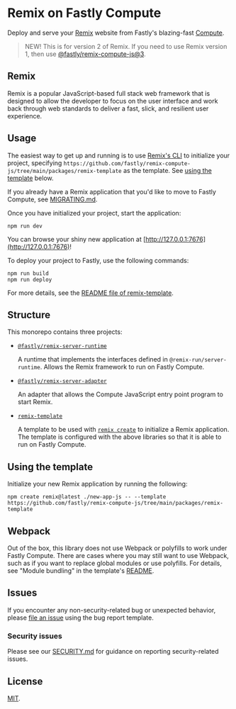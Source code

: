 # Remix on Fastly Compute

Deploy and serve your [Remix](https://remix.run/) website from Fastly's blazing-fast [Compute](https://developer.fastly.com/learning/compute/).

> NEW! This is for version 2 of Remix. If you need to use Remix version 1, then use
> [@fastly/remix-compute-js@3](https://github.com/fastly/remix-compute-js/blob/v3/README.md).

## Remix

Remix is a popular JavaScript-based full stack web framework that is designed to allow the developer to focus on the
user interface and work back through web standards to deliver a fast, slick, and resilient user experience.

## Usage

The easiest way to get up and running is to use [Remix's CLI](https://remix.run/docs/en/main/other-api/create-remix) to
initialize your project, specifying `https://github.com/fastly/remix-compute-js/tree/main/packages/remix-template` as
the template. See [using the template](#using-the-template) below.

If you already have a Remix application that you'd like to move to Fastly Compute, see [MIGRATING.md](MIGRATING.md).

Once you have initialized your project, start the application:

```shell
npm run dev
```

You can browse your shiny new application at [http://127.0.0.1:7676](http://127.0.0.1:7676)!

To deploy your project to Fastly, use the following commands:

```shell
npm run build
npm run deploy
```

For more details, see the [README file of remix-template](/packages/remix-template/README.md). 

## Structure

This monorepo contains three projects:

* [`@fastly/remix-server-runtime`](/packages/remix-server-runtime)

  A runtime that implements the interfaces defined in `@remix-run/server-runtime`. Allows
the Remix framework to run on Fastly Compute.

* [`@fastly/remix-server-adapter`](/packages/remix-server-adapter)

  An adapter that allows the Compute JavaScript entry point program to start Remix.

* [`remix-template`](/packages/remix-template)

  A template to be used with [`remix create`](https://remix.run/docs/en/main/other-api/create-remix)
to initialize a Remix application. The template is configured with the above libraries so that
it is able to run on Fastly Compute.

## Using the template

Initialize your new Remix application by running the following:

```shell
npm create remix@latest ./new-app-js -- --template https://github.com/fastly/remix-compute-js/tree/main/packages/remix-template
```

## Webpack

Out of the box, this library does not use Webpack or polyfills to work under Fastly Compute.
There are cases where you may still want to use Webpack, such as if you want to replace global modules or use polyfills.
For details, see "Module bundling" in the template's [README](./packages/remix-template/README.md).

## Issues

If you encounter any non-security-related bug or unexpected behavior, please [file an issue][bug]
using the bug report template.

[bug]: https://github.com/fastly/remix-compute-js/issues/new?labels=bug

### Security issues

Please see our [SECURITY.md](./SECURITY.md) for guidance on reporting security-related issues.

## License

[MIT](./LICENSE).
